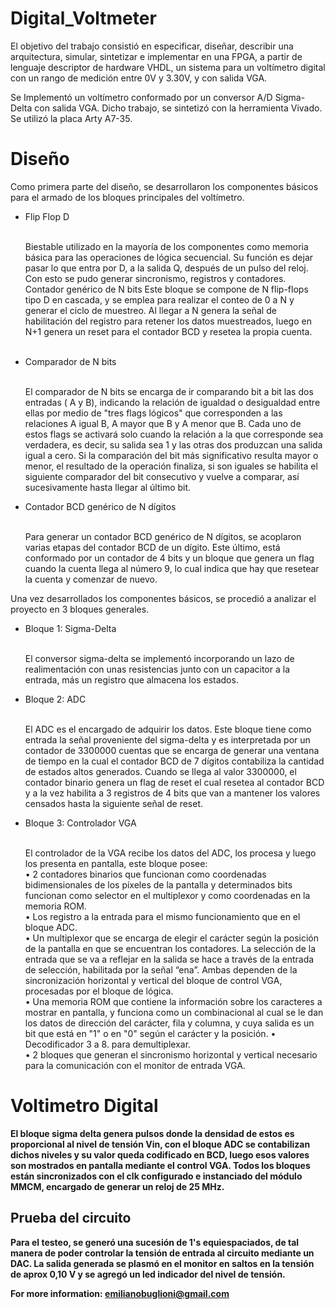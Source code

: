 # Digital_Voltmeter

El objetivo del trabajo consistió en especificar, diseñar, describir una arquitectura, simular, sintetizar e implementar en una FPGA, a partir de lenguaje descriptor de hardware VHDL, un sistema para un voltímetro digital con un rango de medición entre 0V y 3.30V, y con salida VGA. 

Se Implementó un voltímetro conformado por un conversor A/D Sigma-Delta con salida VGA. Dicho trabajo, se sintetizó con la herramienta Vivado. 
Se utilizó la placa Arty A7-35.


<b><h1>Diseño</h1></b>

Como primera parte del diseño, se desarrollaron los componentes básicos para el armado de los bloques principales del voltímetro. 

<ul>
 <li>Flip Flop D</li> 
 <br>
<p>Biestable utilizado en la mayoría de los componentes como memoria básica para las operaciones de lógica secuencial. Su función es dejar pasar lo que entra por D, a la salida Q, después de un pulso del reloj. Con esto se pudo generar sincronismo, registros y contadores. 
Contador genérico de N bits 
Este bloque se compone de N flip-flops tipo D en cascada, y se emplea para realizar el conteo de 0 a N y generar el ciclo de muestreo. Al llegar a N genera la señal de habilitación del registro para retener los datos muestreados, luego en N+1 genera un reset para el contador BCD y resetea la propia cuenta. </p>
<br>
<li>Comparador de N bits</li> 
<br>
<p>El comparador de N bits se encarga de ir comparando bit a bit las dos entradas ( A y B), indicando la relación de igualdad o desigualdad entre ellas por medio de "tres flags lógicos"
que corresponden a las relaciones A igual B, A mayor que B y A menor que B. Cada uno de estos flags se activará solo cuando la relación a la que corresponde sea verdadera, es decir, su salida sea 1 y las otras dos produzcan una salida igual a cero. Si la comparación del bit más significativo resulta mayor o menor, el resultado de la operación finaliza, si son iguales se habilita el siguiente comparador del bit consecutivo y vuelve a comparar, así sucesivamente hasta llegar al último bit. </p>

<li>Contador BCD genérico de N dígitos</li>
<br>
<p>Para generar un contador BCD genérico de N dígitos, se acoplaron varias etapas del contador BCD de un dígito. Este último, está conformado por un contador de 4 bits y un bloque que genera un flag cuando la cuenta llega al número 9, lo cual indica que hay que resetear la cuenta y comenzar de nuevo. </p>

</ul>

Una vez desarrollados los componentes básicos, se procedió a analizar el proyecto en 3 bloques generales. 
<ul>
 <li>Bloque 1: Sigma-Delta</li> 
<br>
<p>El conversor sigma-delta se implementó incorporando un lazo de realimentación con unas resistencias junto con un capacitor a la entrada, más un registro que almacena los estados. </p>

<li>Bloque 2: ADC</li>
<br>
<p>El ADC es el encargado de adquirir los datos. Este bloque tiene como entrada la señal proveniente del sigma-delta y es interpretada por un contador de 3300000 cuentas que se encarga de generar una ventana de tiempo en la cual el contador BCD de 7 dígitos contabiliza la cantidad de estados altos generados. 
Cuando se llega al valor 3300000, el contador binario genera un flag de reset el cual resetea al contador BCD y a la vez habilita a 3 registros de 4 bits que van a mantener los valores censados hasta la siguiente señal de reset. </p>

<li>Bloque 3: Controlador VGA</li>
<br>
<p>El controlador de la VGA recibe los datos del ADC, los procesa y luego los presenta en pantalla, este bloque posee: 
 <br>
• 2 contadores binarios que funcionan como coordenadas bidimensionales de los píxeles de la pantalla y determinados bits funcionan como selector en el multiplexor y como coordenadas en la memoria ROM. 
 <br>
• Los registro a la entrada para el mismo funcionamiento que en el bloque ADC.
 <br>
• Un multiplexor que se encarga de elegir el carácter según la posición de la pantalla en que se encuentran los contadores. La selección de la entrada que se va a reflejar en la salida se hace a través de la entrada de selección, habilitada por la señal “ena”. Ambas dependen de la sincronización horizontal y vertical del bloque de control VGA, procesadas por el bloque de lógica. 
 <br>
• Una memoria ROM que contiene la información sobre los caracteres a mostrar en pantalla, y funciona como un combinacional al cual se le dan los datos de dirección del carácter, fila y columna, y cuya salida es un bit que está en "1" o en "0" según el carácter y la posición. • Decodificador 3 a 8. para demultiplexar. 
 <br>
• 2 bloques que generan el sincronismo horizontal y vertical necesario para la comunicación con el monitor de entrada VGA.</p> 
</ul>
<b><h1>Voltimetro Digital</h1><b>

El bloque sigma delta genera pulsos donde la densidad de estos es proporcional al nivel de tensión Vin, con el bloque ADC se contabilizan dichos niveles y su valor queda codificado en BCD, luego esos valores son mostrados en pantalla mediante el control VGA. Todos los bloques están sincronizados con el clk configurado e instanciado del módulo MMCM, encargado de generar un reloj de 25 MHz. 

<h2>Prueba del circuito</h2>

Para el testeo, se generó una sucesión de 1's equiespaciados, de tal manera de poder controlar la tensión de entrada al circuito mediante un DAC. La salida generada se plasmó en el monitor en saltos en la tensión de aprox 0,10 V y se agregó un led indicador del nivel de tensión.




For more information: emilianobuglioni@gmail.com




